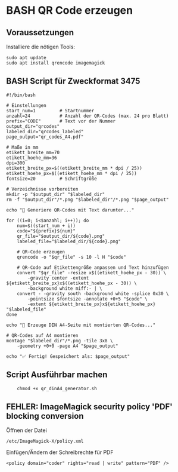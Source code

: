 # BASH QR Code erzeugen

## Voraussetzungen
Installiere die nötigen Tools:

```
sudo apt update
sudo apt install qrencode imagemagick
```


## BASH Script für Zweckformat 3475

```
#!/bin/bash

# Einstellungen
start_num=1         # Startnummer
anzahl=24           # Anzahl der QR-Codes (max. 24 pro Blatt)
prefix="CODE"       # Text vor der Nummer
output_dir="qrcodes"
labeled_dir="qrcodes_labeled"
page_output="qr_codes_A4.pdf"

# Maße in mm
etikett_breite_mm=70
etikett_hoehe_mm=36
dpi=300
etikett_breite_px=$((etikett_breite_mm * dpi / 25))
etikett_hoehe_px=$((etikett_hoehe_mm * dpi / 25))
fontsize=20         # Schriftgröße

# Verzeichnisse vorbereiten
mkdir -p "$output_dir" "$labeled_dir"
rm -f "$output_dir"/*.png "$labeled_dir"/*.png "$page_output"

echo "🔄 Generiere QR-Codes mit Text darunter..."

for ((i=0; i<$anzahl; i++)); do
    num=$((start_num + i))
    code="${prefix}${num}"
    qr_file="$output_dir/${code}.png"
    labeled_file="$labeled_dir/${code}.png"

    # QR-Code erzeugen
    qrencode -o "$qr_file" -s 10 -l H "$code"

    # QR-Code auf Etikettengröße anpassen und Text hinzufügen
    convert "$qr_file" -resize x$((etikett_hoehe_px - 30)) \
        -gravity center -extent ${etikett_breite_px}x$((etikett_hoehe_px - 30)) \
        -background white miff:- | \
    convert - -gravity south -background white -splice 0x30 \
        -pointsize $fontsize -annotate +0+5 "$code" \
        -extent ${etikett_breite_px}x${etikett_hoehe_px} "$labeled_file"
done

echo "📄 Erzeuge DIN A4-Seite mit montierten QR-Codes..."

# QR-Codes auf A4 montieren
montage "$labeled_dir"/*.png -tile 3x8 \
    -geometry +0+0 -page A4 "$page_output"

echo "✅ Fertig! Gespeichert als: $page_output"
```

## Script Ausführbar machen

        chmod +x qr_dinA4_generator.sh

## FEHLER: ImageMagick security policy 'PDF' blocking conversion

Öffnen der Datei

    /etc/ImageMagick-X/policy.xml

Einfügen/Ändern der Schreibrechte für PDF

    <policy domain="coder" rights="read | write" pattern="PDF" />
